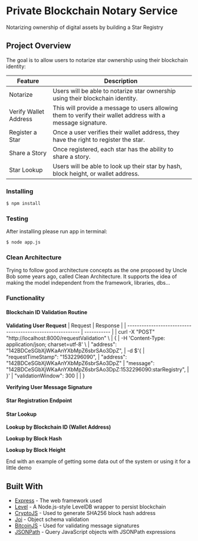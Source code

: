 # Private Blockchain Notary Service

Notarizing ownership of digital assets by building a Star Registry

## Project Overview
The goal is to allow users to notarize star ownership using their blockchain identity:

| Feature | Description |
| ------- | ----------- |
| Notarize | Users will be able to notarize star ownership using their blockchain identity. |
| Verify Wallet Address | This will provide a message to users allowing them to verify their wallet address with a message signature. |
| Register a Star |	Once a user verifies their wallet address, they have the right to register the star. |
| Share a Story | Once registered, each star has the ability to share a story. |
| Star Lookup | Users will be able to look up their star by hash, block height, or wallet address. |

### Installing
```bash
$ npm install
```
### Testing
After installing please run app in terminal:
```bash
$ node app.js
```
### Clean Architecture
Trying to follow good architecture concepts as the one proposed by Uncle Bob some years ago, called Clean Architecture. It supports the idea of making the model independent from the framework, libraries, dbs…

### Functionality

#### Blockchain ID Validation Routine

**Validating User Request**
| Request | Response |
| ---------------------------------------------------------- | ----------- |
| curl -X "POST" "http://localhost:8000/requestValidation" \ | {
| -H 'Content-Type: application/json; charset=utf-8' \       |   "address": "142BDCeSGbXjWKaAnYXbMpZ6sbrSAo3DpZ",
|         -d $'{                                             |    "requestTimeStamp": "1532296090",
|  "address": "142BDCeSGbXjWKaAnYXbMpZ6sbrSAo3DpZ"           |    "message": "142BDCeSGbXjWKaAnYXbMpZ6sbrSAo3DpZ:1532296090:starRegistry",
|     }'                                                     |    "validationWindow": 300
|                                                            |  }

**Verifying User Message Signature**

#### Star Registration Endpoint



#### Star Lookup

**Lookup by Blockchain ID (Wallet Address)**

**Lookup by Block Hash**

**Lookup by Block Height**


End with an example of getting some data out of the system or using it for a little demo

## Built With

* [Express](https://expressjs.com/) - The web framework used
* [Level](https://github.com/Level/level) - A Node.js-style LevelDB wrapper to persist blockchain
* [CryptoJS](https://www.npmjs.com/package/crypto-js) - Used to generate SHA256 block hash address
* [Joi](https://github.com/hapijs/joi) - Object schema validation
* [BitcoinJS](https://www.npmjs.com/package/bitcoinjs-lib) - Used for validating message signatures
* [JSONPath](https://www.npmjs.com/package/jsonpath) - Query JavaScript objects with JSONPath expressions
